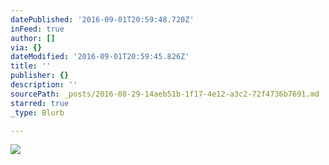 ```yaml
---
datePublished: '2016-09-01T20:59:48.720Z'
inFeed: true
author: []
via: {}
dateModified: '2016-09-01T20:59:45.826Z'
title: ''
publisher: {}
description: ''
sourcePath: _posts/2016-08-29-14aeb51b-1f17-4e12-a3c2-72f4736b7691.md
starred: true
_type: Blurb

---
```

![](https://the-grid-user-content.s3-us-west-2.amazonaws.com/2a135bfc-0dfb-48cb-bb63-f2be56c06a44.jpg)